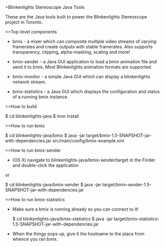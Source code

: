 =Blinkenlights Stereoscope Java Tools

These are the Java tools built to power the Blinkenlights Stereoscope project in Toronto.

==Top-level components

* bmix - a mixer which can composite multiple video streams of varying framerates and create
outputs with stable framerates. Also supports transparency, clipping, alpha-masking, scaling and more!

* bmix-sender - a Java GUI application to load a bmix animation file and send it to bmix.  Most Blinkenlights animation 
formats are supported.

* bmix-monitor - a simple Java GUI which can display a blinkenlights network stream.

* bmix-statistics - a Java GUI which displays the configuration and status of a running bmix instance.

==How to build

  $ cd blinkenlights-java
  $ mvn install

==How to run bmix

  $ cd blinkenlights-java/bmix
  $ java -jar target/bmix-1.5-SNAPSHOT-jar-with-dependencies.jar src/main/config/bmix-example.xml

==How to run bmix-sender

* (OS X) navigate to blinkenlights-java/bmix-sender/target in the Finder and double-click the application

or 

  $ cd blinkenlights-java/bmix-sender
  $ java -jar target/bmix-sender-1.5-SNAPSHOT-jar-with-dependencies.jar 

==How to run bmix-statistics

* Make sure a bmix is running already so you can connect to it!

  $ cd blinkenlights-java/bmix-statistics
  $ java -jar target/bmix-statistics-1.5-SNAPSHOT-jar-with-dependencies.jar 

* When the thingy pops up, give it the hostname to the place from whence you ran bmix.


